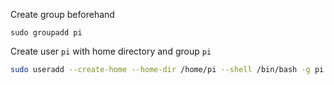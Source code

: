 Create group beforehand 
```
sudo groupadd pi
```
Create user `pi` with home directory and group `pi`
```bash
sudo useradd --create-home --home-dir /home/pi --shell /bin/bash -g pi pi
```

